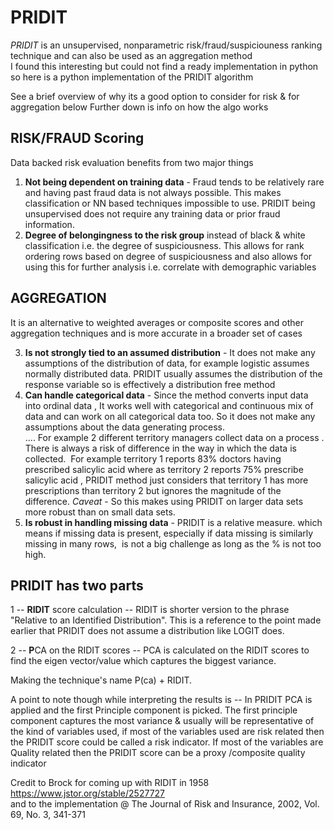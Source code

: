 # PRIDIT
*PRIDIT* is an unsupervised, nonparametric risk/fraud/suspiciouness ranking technique and can also be used as an aggregation method   
I found this interesting but could not find a ready implementation in python so here is a python implementation of the PRIDIT algorithm

See a brief overview of why its a good option to consider for risk & for aggregation  below 
Further down is info on how the algo works 

## RISK/FRAUD Scoring 
Data backed risk evaluation benefits from two major things 
1. **Not being dependent on training data**  - Fraud tends to be relatively rare and having past fraud data is not always possible. This makes classification or NN based techniques impossible to use. PRIDIT being unsupervised does not require any training data or prior fraud information. 
2. **Degree of belongingness to the risk group** instead of black & white classification i.e. the degree of suspiciousness. This allows for rank ordering rows based on degree of suspiciousness and also allows for using this for further analysis i.e. correlate with demographic variables


## AGGREGATION 
It is an alternative to weighted averages or composite scores and other aggregation techniques and is more accurate in a broader set of cases

3. **Is not strongly tied to an assumed distribution** - It does not make any assumptions of the distribution of data, for example logistic assumes normally distributed data. PRIDIT usually assumes the distribution of the response variable so is effectively a distribution free method
4. **Can handle categorical data** - Since the method converts input data into ordinal data , It works well with categorical and continuous mix of data and can work on all categorical data too. So it does not make any assumptions about the data generating process.  
.... For example 2 different territory managers collect data on a process . There is always a risk of difference in the way in which the data is collected.  For example territory 1 reports 83% doctors having prescribed salicylic acid where as territory 2 reports 75% prescribe salicylic acid , PRIDIT method just considers that territory 1 has more prescriptions than territory 2 but ignores the magnitude of the difference.
*Caveat* - So this makes using PRIDIT on larger data sets more robust than on small data sets.
5. **Is robust in handling missing data** - PRIDIT is a relative measure. which means if missing data is present, especially if data missing is similarly missing in many rows,  is not a big challenge as long as the  % is not too high.

## PRIDIT has two parts

1 -- **RIDIT** score calculation -- RIDIT is shorter version to the phrase "Relative to an Identified Distribution". This is a reference to the point made earlier that PRIDIT does not assume a distribution like LOGIT does.

2 -- **P**CA on the RIDIT scores -- PCA is calculated on the RIDIT scores to find the eigen vector/value which captures the biggest variance.  

Making the technique's name P(ca) + RIDIT.

A point to note though while interpreting the results is -- In PRIDIT PCA is applied and the first Principle component is picked. The first principle component captures the most variance & usually will be representative of the kind of variables used, if most of the variables used are risk related then the PRIDIT score could be called a risk indicator. If most of the variables are Quality related then the PRIDIT score can be a proxy /composite quality indicator



Credit to Brock for coming up with RIDIT in 1958 https://www.jstor.org/stable/2527727  
and to the implementation @ The Journal of Risk and Insurance, 2002, Vol. 69, No. 3, 341-371
